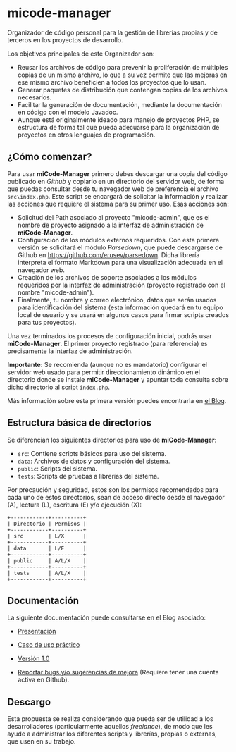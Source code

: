 # micode-manager

Organizador de código personal para la gestión de librerías propias y de terceros en los proyectos de desarrollo.

Los objetivos principales de este Organizador son:

* Reusar los archivos de código para prevenir la proliferación de múltiples copias de un mismo archivo,
  lo que a su vez permite que las mejoras en ese mismo archivo beneficien a todos los proyectos que lo usan.
* Generar paquetes de distribución que contengan copias de los archivos necesarios.
* Facilitar la generación de documentación, mediante la documentación en código con el modelo Javadoc.
* Aunque está originalmente ideado para manejo de proyectos PHP, se estructura de forma tal que pueda adecuarse
  para la organización de proyectos en otros lenguajes de programación.

## ¿Cómo comenzar?

Para usar **miCode-Manager** primero debes descargar una copia del código publicado en *Github* y copiarlo en un directorio del servidor web, de forma que puedas consultar desde tu navegador web de preferencia el archivo `src\index.php`. Este script se encargará de solicitar la información y realizar las acciones que requiere el sistema para su primer uso. Esas acciones son:

* Solicitud del Path asociado al proyecto "micode-admin", que es el nombre de proyecto asignado a la interfaz de
  administración de **miCode-Manager**.
* Configuración de los módulos externos requeridos. Con esta primera versión se solicitará el  módulo *Parsedown*,
  que puede descargarse de Github en https://github.com/erusev/parsedown. Dicha librería interpreta el formato Markdown para una visualización adecuada en el navegador web.
* Creación de los archivos de soporte asociados a los módulos requeridos por la interfaz de administración (proyecto
  registrado con el nombre "micode-admin").
* Finalmente, tu nombre y correo electrónico, datos que serán usados para identificación del sistema (esta información
  quedará en tu equipo local de usuario y se usará en algunos casos para firmar scripts creados para tus proyectos).

Una vez terminados los procesos de configuración inicial, podrás usar **miCode-Manager**. El primer proyecto registrado
(para referencia) es precisamente la interfaz de administración.

**Importante:** Se recomienda (aunque no es mandatorio) configurar el servidor web usado para permitir direccionamiento dinámico en el directorio donde se instale **miCode-Manager** y apuntar toda consulta sobre dicho directorio al script `index.php`.

Más información sobre esta primera versión puedes encontrarla en [el Blog](https://micode-manager.blogspot.com/2023/01/micode-manager-version-10.html).

## Estructura básica de directorios

Se diferencian los siguientes directorios para uso de **miCode-Manager**:

* `src`: Contiene scripts básicos para uso del sistema.
* `data`: Archivos de datos y configuración del sistema.
* `public`: Scripts del sistema.
* `tests`: Scripts de pruebas a librerías del sistema.

Por precaución y seguridad, estos son los permisos recomendados para cada uno de estos directorios, sean de acceso directo desde el navegador (A), lectura (L), escritura (E) y/o ejecución (X):

    +------------+----------+
    | Directorio | Permisos |
    +------------+----------+
    | src        | L/X      |
    +------------+----------+
    | data       | L/E      |
    +------------+----------+
    | public     | A/L/X    |
    +------------+----------+
    | tests      | A/L/X    |
    +------------+----------+


## Documentación

La siguiente documentación puede consultarse en el Blog asociado:

* [Presentación](https://micode-manager.blogspot.com/2022/05/presentacion.html)

* [Caso de uso práctico](https://micode-manager.blogspot.com/2022/12/micodemanager-caso-de-uso.html)

* [Versión 1.0](https://micode-manager.blogspot.com/2023/01/micode-manager-version-10.html)

* [Reportar bugs y/o sugerencias de mejora](https://github.com/jjmejia/micode-manager/issues) (Requiere tener una cuenta
  activa en Github).

## Descargo

Esta propuesta se realiza considerando que pueda ser de utilidad a los desarrolladores (particularmente aquellos _freelance_), de modo que les ayude a administrar los diferentes scripts y librerías, propias o externas, que usen
en su trabajo.
